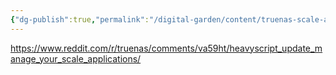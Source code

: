 ```yaml
---
{"dg-publish":true,"permalink":"/digital-garden/content/truenas-scale-automated-app-updates/"}
---
```





https://www.reddit.com/r/truenas/comments/va59ht/heavyscript_update_manage_your_scale_applications/